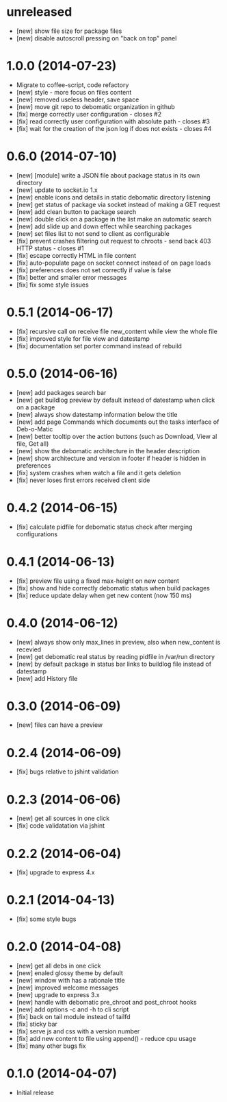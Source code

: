 # unreleased
 * [new] show file size for package files
 * [new] disable autoscroll pressing on "back on top" panel

# 1.0.0 (2014-07-23)
 * Migrate to coffee-script, code refactory
 * [new] style - more focus on files content
 * [new] removed useless header, save space
 * [new] move git repo to debomatic organization in github
 * [fix] merge correctly user configuration - closes #2
 * [fix] read correctly user configuration with absolute path - closes #3
 * [fix] wait for the creation of the json log if does not exists - closes #4

# 0.6.0 (2014-07-10)
 * [new] [module] write a JSON file about package status in its own directory
 * [new] update to socket.io 1.x
 * [new] enable icons and details in static debomatic directory listening
 * [new] get status of package via socket instead of making a GET request
 * [new] add clean button to package search
 * [new] double click on a package in the list make an automatic search
 * [new] add slide up and down effect while searching packages
 * [new] set files list to not send to client as configurable
 * [fix] prevent crashes filtering out request to chroots - send back 403 HTTP status - closes #1
 * [fix] escape correctly HTML in file content
 * [fix] auto-populate page on socket connect instead of on page loads
 * [fix] preferences does not set correctly if value is false
 * [fix] better and smaller error messages
 * [fix] fix some style issues

# 0.5.1 (2014-06-17)
 * [fix] recursive call on receive file new_content while view the whole file
 * [fix] improved style for file view and datestamp
 * [fix] documentation set porter command instead of rebuild

# 0.5.0 (2014-06-16)
 * [new] add packages search bar
 * [new] get buildlog preview by default instead of datestamp when click on a package
 * [new] always show datestamp information below the title
 * [new] add page Commands which documents out the tasks interface of Deb-o-Matic
 * [new] better tooltip over the action buttons (such as Download, View al file, Get all)
 * [new] show the debomatic architecture in the header description
 * [new] show architecture and version in footer if header is hidden in preferences
 * [fix] system crashes when watch a file and it gets deletion
 * [fix] never loses first errors received client side

# 0.4.2 (2014-06-15)
 * [fix] calculate pidfile for debomatic status check after merging configurations

# 0.4.1 (2014-06-13)
 * [fix] preview file using a fixed max-height on new content
 * [fix] show and hide correctly debomatic status when build packages
 * [fix] reduce update delay when get new content (now 150 ms)

# 0.4.0 (2014-06-12)
 * [new] always show only max_lines in preview, also when new_content is recevied
 * [new] get debomatic real status by reading pidfile in /var/run directory
 * [new] by default package in status bar links to buildlog file instead of datestamp
 * [new] add History file

# 0.3.0 (2014-06-09)
 * [new] files can have a preview

# 0.2.4 (2014-06-09)
 * [fix] bugs relative to jshint validation

# 0.2.3 (2014-06-06)
 * [new] get all sources in one click
 * [fix] code validatation via jshint

# 0.2.2 (2014-06-04)
 * [fix] upgrade to express 4.x

# 0.2.1 (2014-04-13)
 * [fix] some style bugs

# 0.2.0 (2014-04-08)
 * [new] get all debs in one click
 * [new] enaled glossy theme by default
 * [new] window with has a rationale title
 * [new] improved welcome messages
 * [new] upgrade to express 3.x
 * [new] handle with debomatic pre_chroot and post_chroot hooks
 * [new] add options -c and -h to cli script
 * [fix] back on tail module instead of tailfd
 * [fix] sticky bar
 * [fix] serve js and css with a version number
 * [fix] add new content to file using append() - reduce cpu usage
 * [fix] many other bugs fix

# 0.1.0 (2014-04-07)
 * Initial release
